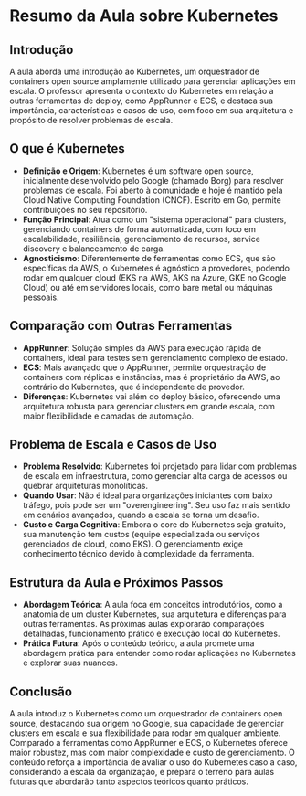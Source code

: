 # Resumo da Aula sobre Kubernetes

## Introdução
A aula aborda uma introdução ao Kubernetes, um orquestrador de containers open source amplamente utilizado para gerenciar aplicações em escala. O professor apresenta o contexto do Kubernetes em relação a outras ferramentas de deploy, como AppRunner e ECS, e destaca sua importância, características e casos de uso, com foco em sua arquitetura e propósito de resolver problemas de escala.

## O que é Kubernetes
- **Definição e Origem**: Kubernetes é um software open source, inicialmente desenvolvido pelo Google (chamado Borg) para resolver problemas de escala. Foi aberto à comunidade e hoje é mantido pela Cloud Native Computing Foundation (CNCF). Escrito em Go, permite contribuições no seu repositório.
- **Função Principal**: Atua como um "sistema operacional" para clusters, gerenciando containers de forma automatizada, com foco em escalabilidade, resiliência, gerenciamento de recursos, service discovery e balanceamento de carga.
- **Agnosticismo**: Diferentemente de ferramentas como ECS, que são específicas da AWS, o Kubernetes é agnóstico a provedores, podendo rodar em qualquer cloud (EKS na AWS, AKS na Azure, GKE no Google Cloud) ou até em servidores locais, como bare metal ou máquinas pessoais.

## Comparação com Outras Ferramentas
- **AppRunner**: Solução simples da AWS para execução rápida de containers, ideal para testes sem gerenciamento complexo de estado.
- **ECS**: Mais avançado que o AppRunner, permite orquestração de containers com réplicas e instâncias, mas é proprietário da AWS, ao contrário do Kubernetes, que é independente de provedor.
- **Diferenças**: Kubernetes vai além do deploy básico, oferecendo uma arquitetura robusta para gerenciar clusters em grande escala, com maior flexibilidade e camadas de automação.

## Problema de Escala e Casos de Uso
- **Problema Resolvido**: Kubernetes foi projetado para lidar com problemas de escala em infraestrutura, como gerenciar alta carga de acessos ou quebrar arquiteturas monolíticas.
- **Quando Usar**: Não é ideal para organizações iniciantes com baixo tráfego, pois pode ser um "overengineering". Seu uso faz mais sentido em cenários avançados, quando a escala se torna um desafio.
- **Custo e Carga Cognitiva**: Embora o core do Kubernetes seja gratuito, sua manutenção tem custos (equipe especializada ou serviços gerenciados de cloud, como EKS). O gerenciamento exige conhecimento técnico devido à complexidade da ferramenta.

## Estrutura da Aula e Próximos Passos
- **Abordagem Teórica**: A aula foca em conceitos introdutórios, como a anatomia de um cluster Kubernetes, sua arquitetura e diferenças para outras ferramentas. As próximas aulas explorarão comparações detalhadas, funcionamento prático e execução local do Kubernetes.
- **Prática Futura**: Após o conteúdo teórico, a aula promete uma abordagem prática para entender como rodar aplicações no Kubernetes e explorar suas nuances.

## Conclusão
A aula introduz o Kubernetes como um orquestrador de containers open source, destacando sua origem no Google, sua capacidade de gerenciar clusters em escala e sua flexibilidade para rodar em qualquer ambiente. Comparado a ferramentas como AppRunner e ECS, o Kubernetes oferece maior robustez, mas com maior complexidade e custo de gerenciamento. O conteúdo reforça a importância de avaliar o uso do Kubernetes caso a caso, considerando a escala da organização, e prepara o terreno para aulas futuras que abordarão tanto aspectos teóricos quanto práticos.